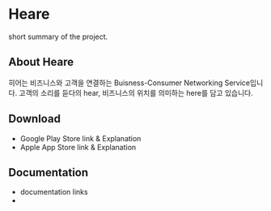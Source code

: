 # Heare

short summary of the project.

## About Heare
히어는 비즈니스와 고객을 연결하는 Buisness-Consumer Networking Service입니다. 고객의 소리를 듣다의 hear, 비즈니스의 위치를 의미하는 here를 담고 있습니다.

## Download
- Google Play Store link & Explanation
- Apple App Store link & Explanation

## Documentation
- documentation links
- 
